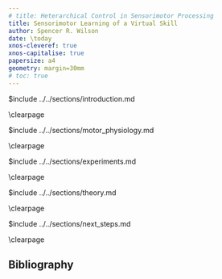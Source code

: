 ```yaml
---
# title: Heterarchical Control in Sensorimotor Processing
title: Sensorimotor Learning of a Virtual Skill
author: Spencer R. Wilson
date: \today
xnos-cleveref: true
xnos-capitalise: true
papersize: a4
geometry: margin=30mm
# toc: true
---
```


<!-- you MUST have new lines between transcludes! -->

$include ../../sections/introduction.md

\clearpage

$include ../../sections/motor_physiology.md

\clearpage

<!-- $include ../../sections/background_experiment.md -->

<!-- $include ../../sections/background_theory.md -->

$include ../../sections/experiments.md

\clearpage

$include ../../sections/theory.md

\clearpage

$include ../../sections/next_steps.md

\clearpage

## Bibliography